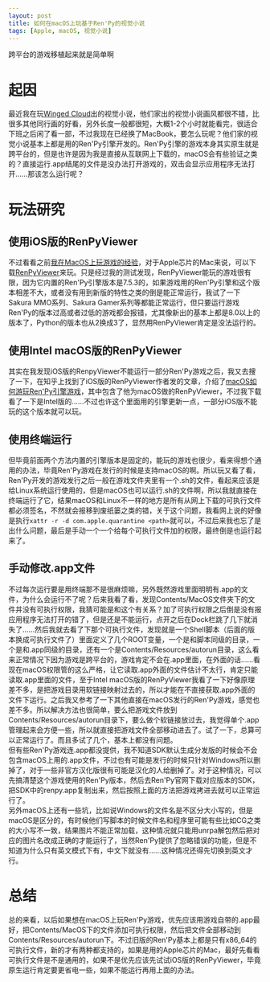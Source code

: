 ```yaml
---
layout: post
title: 如何在macOS上玩基于Ren'Py的视觉小说
tags: [Apple, macOS, 视觉小说]
---
```


  跨平台的游戏移植起来就是简单啊<!--more-->    

# 起因
  最近我在玩[Winged Cloud](https://store.steampowered.com/developer/WingedCloud/)出的视觉小说，他们家出的视觉小说画风都很不错，比很多其他同行画的好看，另外长度一般都很短，大概1-2个小时就能看完，很适合下班之后闲了看一部，不过我现在已经换了MacBook，要怎么玩呢？他们家的视觉小说基本上都是用的Ren'Py引擎开发的。Ren'Py引擎的游戏本身其实原生就是跨平台的，但是也许是因为我是直接从互联网上下载的，macOS会有些验证之类的？直接运行.app结尾的文件是没办法打开游戏的，双击会显示应用程序无法打开……那该怎么运行呢？
  
# 玩法研究
## 使用iOS版的RenPyViewer
  不过看看之前[我在MacOS上玩游戏的经验](/2023/10/21/game.html)，对于Apple芯片的Mac来说，可以下载[RenPyViewer](https://apps.apple.com/us/app/renpyviewer/id1547796767)来玩。只是经过我的测试发现，RenPyViewer能玩的游戏很有限，因为它内置的Ren'Py引擎版本是7.5.3的，如果游戏用的Ren'Py引擎和这个版本相差不大，或者没有用到新版的特性之类的倒是能正常运行，我试了一下Sakura MMO系列、Sakura Gamer系列等都能正常运行，但只要运行游戏Ren'Py的版本过高或者过低的游戏都会报错，尤其像新出的基本上都是8.0以上的版本了，Python的版本也从2换成3了，显然用RenPyViewer肯定是没法运行的。   
## 使用Intel macOS版的RenPyViewer
  其实在我发现iOS版的RenpyViewer不能运行一部分Ren'Py游戏之后，我又去搜了一下，在知乎上找到了iOS版的RenPyViewer作者发的文章，介绍了[macOS如何游玩Ren'Py引擎游戏](https://zhuanlan.zhihu.com/p/477696534)，其中包含了他为macOS做的RenPyViewer，不过我下载看了一下是Intel版的……不过也许这个里面用的引擎更新一点，一部分iOS版不能玩的这个版本就可以玩。   
## 使用终端运行
  但毕竟前面两个方法内置的引擎版本是固定的，能玩的游戏也很少，看来得想个通用的办法，毕竟Ren'Py游戏在发行的时候是支持macOS的啊。所以玩又看了看，Ren'Py开发的游戏发行之后一般在游戏文件夹里有一个.sh的文件，看起来应该是给Linux系统运行使用的，但是macOS也可以运行.sh的文件啊，所以我就直接在终端运行了它，结果macOS和Linux不一样的地方是所有从网上下载的可执行文件都必须签名，不然就会报移到废纸篓之类的错，关于这个问题，我看网上说的好像是执行`xattr -r -d com.apple.quarantine <path>`就可以，不过后来我也忘了是出什么问题，最后是手动一个一个给每个可执行文件加的权限，最终倒是也运行起来了。   
## 手动修改.app文件
  不过每次运行要是用终端那不是很麻烦嘛，另外既然游戏里面明明有.app的文件，为什么会运行不了呢？后来我看了看，发现Contents/MacOS文件夹下的文件并没有可执行权限，我猜可能是和这个有关系？加了可执行权限之后倒是没有报应用程序无法打开的错了，但是还是不能运行，点开之后在Dock栏跳了几下就消失了……然后我就去看了下那个可执行文件，发现就是一个Shell脚本（后面的版本换成可执行文件了）里面定义了几个ROOT变量，一个是和脚本同级的目录，一个是和.app同级的目录，还有一个是Contents/Resources/autorun目录，这么看来正常情况下因为游戏是跨平台的，游戏肯定不会在.app里面，在外面的话……看现在macOS权限管的这么严格，让它读取.app外面的文件估计不太行，肯定只能读取.app里面的文件，至于Intel macOS版的RenPyViewer我看了一下好像原理差不多，是把游戏目录用软链接映射过去的，所以才能在不直接获取.app外面的文件下运行。之后我又参考了一下其他直接在macOS发行的Ren'Py游戏，感觉也差不多。所以解决方法也很简单，要么把游戏文件放到Contents/Resources/autorun目录下，要么做个软链接放过去，我觉得单个.app管理起来会方便一些，所以就直接把游戏文件全部移动进去了。试了一下，总算可以正常运行了。而且多试了几个，基本上都没有问题。   
  但有些Ren'Py游戏连.app都没提供，我不知道SDK默认生成分发版的时候会不会包含macOS上用的.app文件，不过也有可能是发行的时候只针对Windows所以删掉了，对于一些非官方汉化版很有可能是汉化的人给删掉了。对于这种情况，可以先搞清楚这个游戏使用的Ren'Py版本，然后去Ren'Py官网下载对应版本的SDK，把SDK中的renpy.app复制出来，然后按照上面的方法把游戏拷进去就可以正常运行了。   
  另外macOS上还有一些坑，比如说Windows的文件名是不区分大小写的，但是macOS是区分的，有时候他们写脚本的时候文件名和程序里可能有些比如CG之类的大小写不一致，结果图片不能正常加载，这种情况就只能用unrpa解包然后把对应的图片名改成正确的才能运行了，当然Ren'Py提供了忽略错误的功能，但是不知道为什么只有英文模式下有，中文下就没有……这种情况还得先切换到英文才行。   

# 总结
  总的来看，以后如果想在macOS上玩Ren'Py游戏，优先应该用游戏自带的.app最好，把Contents/MacOS下的文件添加可执行权限，然后把文件全部移动到Contents/Resources/autorun下。不过旧版的Ren'Py基本上都是只有x86_64的可执行文件，新的才有两种都支持的，如果是用的Apple芯片的Mac，最好先看看可执行文件是不是通用的，如果不是优先应该先试试iOS版的RenPyViewer，毕竟原生运行肯定要更省电一些，如果不能运行再用上面的办法。   